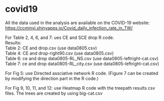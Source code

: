 # covid19
All the data used in the analysis are available on the COVID-19 website:
https://ccminyi.shinyapps.io/Covid_daily_infection_rate_in_TW/  

For Table 2, 4, 6, and 7: ues CE and SCE drop R code.     
Results:  
Table 2: CE and drop.csv  (use data0805.csv)  
Table 4: CE and drop-right90.csv  (use data0805.csv)  
Table 6: ce and drop data0805-RL_NS.csv  (use data0805-leftright-cat.csv)    
Table 7: ce and drop data0805-RL_city.csv (use data0805-leftright-cat.csv)      

For Fig 5: use Directed assciative network R code. (Figure 7 can be created by modifying the direction part in the R code.)  

For Fig 9, 10, 11, and 12: use Heatmap R code with the treepath results csv files. The trees are created by using big-cat.csv 
